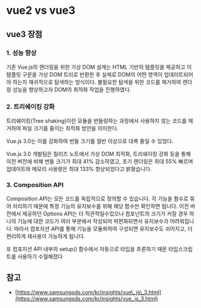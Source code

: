 # vue2 vs vue3

## vue3 장점

### 1. 성능 향상

기존 Vue.js의 렌더링을 위한 가상 DOM 설계는 HTML 기반의 템플릿을 제공하고 이 템플릿 구문을 가상 DOM 트리로 반환한 후 실제로 DOM의 어떤 영역이 업데이트되어야 하는지 재귀적으로 탐색하는 방식이다. 불필요한 탐색을 위한 코드를 제거하여 렌더링 성능을 향상하고자 DOM의 최적화 작업을 진행하였다.

### 2. 트리쉐이킹 강화

트리쉐이킹\(Tree shaking\)이란 모듈을 번들링하는 과정에서 사용하지 않는 코드를 제거하여 파일 크기를 줄이는 최적화 방안을 의미한다.

Vue.js 3.0는 이를 강화하여 번들 크기를 절반 이상으로 대폭 줄일 수 있었다.

Vue.js 3.0 개발팀은 릴리즈 노트에서 가상 DOM 최적화, 트리쉐이킹 강화 등을 통해 이전 버전에 비해 번들 크기가 최대 41% 감소하였고, 초기 렌더링은 최대 55% 빠르며 업데이트와 메모리 사용량은 최대 133% 향상되었다고 밝혔습니다. 

### 3. Composition API

Composition API는 모든 코드를 독립적으로 정의할 수 있습니다. 각 기능을 함수로 묶어 처리하기 때문에 특정 기능의 유지보수를 위해 해당 함수만 확인하면 됩니다. 이전 버전에서 제공하던 Options API는 더 직관적일수있으나 컴포넌트의 크기가 커질 경우 하나의 기능에 대한 코드가 여러 부분에서 작성되어 파편화되면서 유지보수가 어려워집니다. 따라서 컴포지션 API를 통해 기능을 모듈화하여 구성되면 유지보수도 쉬어지고, 더 편리하게 재사용이 가능하게 됩니다.

또 컴포지션 API 내부의 setup\(\) 함수에서 자동으로 타입을 추론하기 때문 타입스크립트를 사용하기 수월해졌다

## 참고

* [https://www.samsungsds.com/kr/insights/vue\_js\_3.html](https://www.samsungsds.com/kr/insights/vue_js_3.html)

